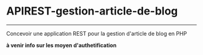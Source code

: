 # APIREST-gestion-article-de-blog

---

Concevoir une application REST pour la gestion d'article de blog en PHP

__à venir info sur les moyen d'authetification__


